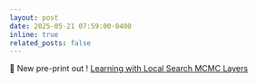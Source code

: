 ```yaml
---
layout: post
date: 2025-05-21 07:59:00-0400
inline: true
related_posts: false
---
```


:tada: New pre-print out ! [Learning with Local Search MCMC Layers](https://arxiv.org/abs/2505.14240)
